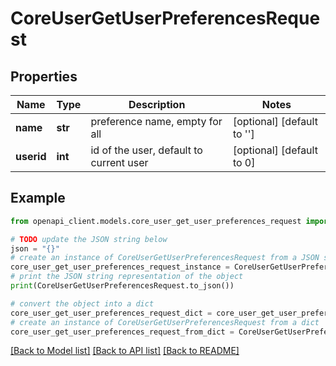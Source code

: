 # CoreUserGetUserPreferencesRequest


## Properties

Name | Type | Description | Notes
------------ | ------------- | ------------- | -------------
**name** | **str** | preference name, empty for all | [optional] [default to '']
**userid** | **int** | id of the user, default to current user | [optional] [default to 0]

## Example

```python
from openapi_client.models.core_user_get_user_preferences_request import CoreUserGetUserPreferencesRequest

# TODO update the JSON string below
json = "{}"
# create an instance of CoreUserGetUserPreferencesRequest from a JSON string
core_user_get_user_preferences_request_instance = CoreUserGetUserPreferencesRequest.from_json(json)
# print the JSON string representation of the object
print(CoreUserGetUserPreferencesRequest.to_json())

# convert the object into a dict
core_user_get_user_preferences_request_dict = core_user_get_user_preferences_request_instance.to_dict()
# create an instance of CoreUserGetUserPreferencesRequest from a dict
core_user_get_user_preferences_request_from_dict = CoreUserGetUserPreferencesRequest.from_dict(core_user_get_user_preferences_request_dict)
```
[[Back to Model list]](../README.md#documentation-for-models) [[Back to API list]](../README.md#documentation-for-api-endpoints) [[Back to README]](../README.md)


